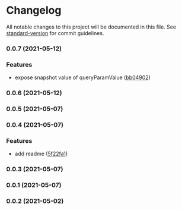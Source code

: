 # Changelog

All notable changes to this project will be documented in this file. See [standard-version](https://github.com/conventional-changelog/standard-version) for commit guidelines.

### 0.0.7 (2021-05-12)


### Features

* expose snapshot value of queryParamValue ([bb04902](https://github.com/mayinbun/ngx-fragments/commit/bb049020d6d78ac868ae88dea95e04ab7e0d85bf))

### 0.0.6 (2021-05-12)

### 0.0.5 (2021-05-07)

### 0.0.4 (2021-05-07)


### Features

* add readme ([5f22fa1](https://github.com/mayinbun/ngx-fragments/commit/5f22fa16fbf6bcf2cf29ed3f6c3cedf4deb4d174))

### 0.0.3 (2021-05-07)

### 0.0.1 (2021-05-07)

### 0.0.2 (2021-05-02)
